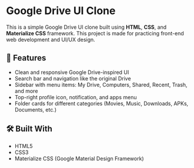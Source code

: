 # Google Drive UI Clone

This is a simple Google Drive UI clone built using **HTML**, **CSS**, and **Materialize CSS** framework. This project is made for practicing front-end web development and UI/UX design.

## 🚀 Features

- Clean and responsive Google Drive-inspired UI
- Search bar and navigation like the original Drive
- Sidebar with menu items: My Drive, Computers, Shared, Recent, Trash, and more
- Top-right profile icon, notification, and apps menu
- Folder cards for different categories (Movies, Music, Downloads, APKs, Documents, etc.)

## 🛠️ Built With

- HTML5
- CSS3
- Materialize CSS (Google Material Design Framework)




